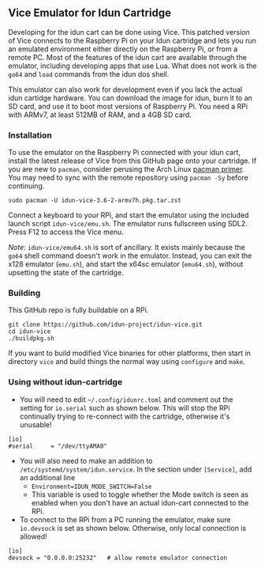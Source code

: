 ## Vice Emulator for Idun Cartridge

Developing for the idun cart can be done using Vice. This patched version of Vice connects to the Raspberry Pi on your Idun cartridge and lets you run an emulated environment either directly on the Raspberry Pi, or from a remote PC. Most of the features of the idun cart are available through the emulator, including developing apps that use Lua. What does not work is the `go64` and `load` commands from the idun dos shell.

This emulator can also work for development even if you lack the actual idun cartidge hardware. You can download the image for idun, burn it to an SD card, and use it to boot most versions of Raspberry Pi. You need a RPi with ARMv7, at least 512MB of RAM, and a 4GB SD card.

### Installation

To use the emulator on the Raspberry Pi connected with your idun cart, install the latest release of Vice from this GitHub page onto your cartridge. If you are new to `pacman`, consider perusing the Arch Linux [pacman primer](https://wiki.archlinux.org/title/Pacman). You may need to sync with the remote repository using `pacman -Sy` before continuing.

```
sudo pacman -U idun-vice-3.6-2-armv7h.pkg.tar.zst
```

Connect a keyboard to your RPi, and start the emulator using the included launch script `idun-vice/emu.sh`. The emulator runs fullscreen using SDL2. Press F12 to access the Vice menu.

_Note_: `idun-vice/emu64.sh` is sort of ancillary. It exists mainly because the `go64` shell command doesn't work in the emulator. Instead, you can exit the x128 emulator (`emu.sh`), and start the x64sc emulator (`emu64.sh`), without upsetting the state of the cartridge.

### Building

This GitHub repo is fully buildable on a RPi.
```
git clone https://github.com/idun-project/idun-vice.git
cd idun-vice
./buildpkg.sh
```

If you want to build modified Vice binaries for other platforms, then start in directory `vice` and build things the normal way using `configure` and `make`.

### Using without idun-cartridge

- You will need to edit `~/.config/idunrc.toml` and comment out the setting for `io.serial` such as shown below. This will stop the RPi continually trying to re-connect with the cartridge, otherwise it's unusable!
```
[io]
#serial 	= "/dev/ttyAMA0"
```
- You will also need to make an addition to `/etc/systemd/system/idun.service`. In the section under `[Service]`, add an additional line
    + `Environment=IDUN_MODE_SWITCH=False`
    + This variable is used to toggle whether the Mode switch is seen as enabled when you don't have an actual idun-cart connected to the RPi.
- To connect to the RPi from a PC running the emulator, make sure `io.devsock` is set as shown below. Otherwise, only local connection is allowed!
```
[io]
devsock = "0.0.0.0:25232"	# allow remote emulator connection
```
